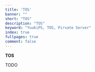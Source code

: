 ```yaml
---
title: 'TOS'
banner: ""
short: "TOS"
description: "TOS"
keyword: "YuukiPS, TOS, Pirvate Server"
index: true
fullpages: true
comment: false
---
```

**TOS**

TODO